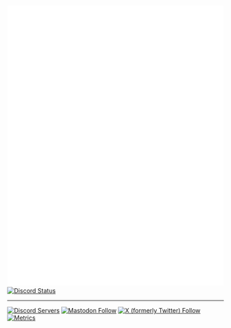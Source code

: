 ![Metrics](/github-metrics.svg)
[![Discord Status](https://discord.c99.nl/widget/theme-3/213818453071495168.png)](https://discord.com/users/213818453071495168)

<hr />

[![Discord Servers](https://img.shields.io/discord/213821228350308352?logo=discord)](https://s.id/tigefa-cord)
[![Mastodon Follow](https://img.shields.io/mastodon/follow/113237446460159964?domain=mastodon.social)](https://mastodon.social/@tigefa)
[![X (formerly Twitter) Follow](https://img.shields.io/twitter/follow/tigefa_reply)](https://x.com/tigefa_reply)
[![Metrics](https://github.com/tigefa4u/tigefa4u/actions/workflows/metrics.yml/badge.svg)](https://github.com/tigefa4u/tigefa4u/actions/workflows/metrics.yml)
